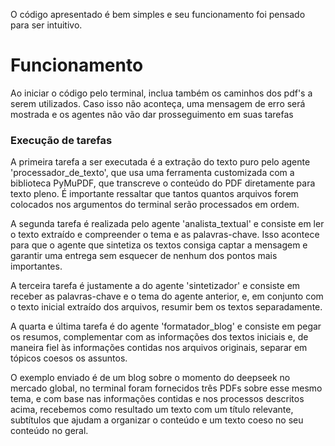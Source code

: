 O código apresentado é bem simples e seu funcionamento foi pensado para ser intuitivo.

# Funcionamento
Ao iniciar o código pelo terminal, inclua também os caminhos dos pdf's a serem utilizados.
Caso isso não aconteça, uma mensagem de erro será mostrada e os agentes não vão dar prosseguimento em suas tarefas
### Execução de tarefas
A primeira tarefa a ser executada é a extração do texto puro pelo agente 'processador_de_texto', que usa uma ferramenta customizada com a biblioteca PyMuPDF, que transcreve o conteúdo do PDF diretamente para texto pleno. É importante ressaltar que tantos quantos arquivos forem colocados nos argumentos do terminal serão processados em ordem. 

A segunda tarefa é realizada pelo agente 'analista_textual' e consiste em ler o texto extraído e compreender o tema e as palavras-chave. Isso acontece para que o agente que sintetiza os textos consiga captar a mensagem e garantir uma entrega sem esquecer de nenhum dos pontos mais importantes.

A terceira tarefa é justamente a do agente 'sintetizador' e consiste em receber as palavras-chave e o tema do agente anterior, e, em conjunto com o texto inicial extraído dos arquivos, resumir bem os textos separadamente.

A quarta e última tarefa é do agente 'formatador_blog' e consiste em pegar os resumos, complementar com as informações dos textos iniciais e, de maneira fiel às informações contidas nos arquivos originais, separar em tópicos coesos os assuntos.

O exemplo enviado é de um blog sobre o momento do deepseek no mercado global, no terminal foram fornecidos três PDFs sobre esse mesmo tema, e com base nas informações contidas e nos processos descritos acima, recebemos como resultado um texto com um título relevante, subtítulos que ajudam a organizar o conteúdo e um texto coeso no seu conteúdo no geral.

